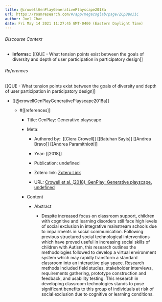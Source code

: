 ```yaml
---
title: @crowellGenPlayGenerativePlayscape2018a
url: https://roamresearch.com/#/app/megacoglab/page/ZCpBBo3iC
author: Joel Chan
date: Fri May 14 2021 11:27:45 GMT-0400 (Eastern Daylight Time)
---
```




###### Discourse Context

- **Informs::** [[QUE - What tension points exist between the goals of diversity and depth of user participation in participatory design]]

###### References

[[QUE - What tension points exist between the goals of diversity and depth of user participation in participatory design]]

- [[@crowellGenPlayGenerativePlayscape2018a]]

    - #[[references]]

        - Title: GenPlay: Generative playscape

        - Meta:

            - Authored by:: [[Ciera Crowell]] [[Batuhan Sayis]] [[Andrea Bravo]] [[Andrea Paramithiotti]]

            - Year: [[2018]]

            - Publication: undefined

            - Zotero link: [Zotero Link](zotero://select/items/7_YPFQMU2L)

            - URL: [Crowell et al. (2018). GenPlay: Generative playscape. undefined](https://doi.org/10.1145/3170427.3180653)

        - Content

            - Abstract

                - Despite increased focus on classroom support, children with cognitive and learning disorders still face high levels of social exclusion in integrative mainstream schools due to impairments in social communication. Following previous structured social technological interventions which have proved useful in increasing social skills of children with Autism, this research outlines the methodologies followed to develop a virtual environment system which may rapidly transform a standard classroom into an interactive play space. Research methods included field studies, stakeholder interviews, requirements gathering, prototype construction and feedback, and usability testing. This research in developing classroom technologies stands to pose significant benefits to this group of individuals at risk of social exclusion due to cognitive or learning conditions.
